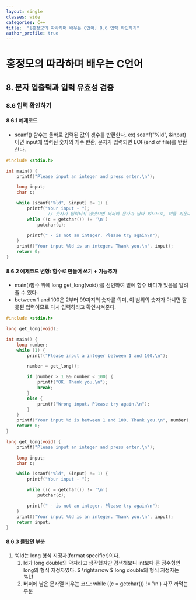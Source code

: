 ```yaml
---
layout: single
classes: wide
categories: C++
title:  "[홍정모의 따라하며 배우는 C언어] 8.6 입력 확인하기"
author_profile: true
---
```


# 홍정모의 따라하며 배우는 C언어
## 8. 문자 입출력과 입력 유효성 검증
### 8.6 입력 확인하기
#### 8.6.1 예제코드

- scanf() 함수는 올바로 입력된 값의 갯수를 반환한다. ex) scanf("%ld", &input)이면 input에 입력된 숫자의 개수 반환, 문자가 입력되면 EOF(end of file)를 반환한다.

```c
#include <stdio.h>

int main() {
	printf("Please input an integer and press enter.\n");

	long input;
	char c;

	while (scanf("%ld", &input) != 1) {
		printf("Your input - ");
                // 숫자가 입력되지 않았으면 버퍼에 문자가 남아 있으므로, 이를 비운다.
		while ((c = getchar()) != '\n')
			putchar(c);

		printf(" - is not an integer. Please try again\n");
	}
	printf("Your input %ld is an integer. Thank you.\n", input);
	return 0;
}
```

#### 8.6.2 예제코드 변형: 함수로 만들어 쓰기 + 기능추가
- main()함수 위에 long get_long(void);를 선언하여 밑에 함수 바디가 있음을 알려줄 수 있다.
- between 1 and 100은 2부터 99까지의 숫자를 의미, 이 범위의 숫자가 아니면 잘못된 입력이므로 다시 입력하라고 확인시켜준다.

```c
#include <stdio.h>

long get_long(void);

int main() {
	long number;
	while (1) {
		printf("Please input a integer between 1 and 100.\n");

		number = get_long();

		if (number > 1 && number < 100) {
			printf("OK. Thank you.\n");
			break;
		}
		else {
			printf("Wrong input. Please try again.\n");
		}
	}
	printf("Your input %d is between 1 and 100. Thank you.\n", number);
	return 0;
}

long get_long(void) {
	printf("Please input an integer and press enter.\n");

	long input;
	char c;

	while (scanf("%ld", &input) != 1) {
		printf("Your input - ");

		while ((c = getchar()) != '\n')
			putchar(c);

		printf(" - is not an integer. Please try again\n");
	}
	printf("Your input %ld is an integer. Thank you.\n", input);
	return input;
}
```

#### 8.6.3 몰랐던 부분 
1. %ld는 long 형식 지정자(format specifier)이다.
   1. ld가 long double의 약자라고 생각했지만 검색해보니 int보다 큰 정수형인 long의 형식 지정자였다. $ \rightarrow $ long double의 형식 지정자는 %Lf
   2. 버퍼에 남은 문자열 비우는 코드: while ((c = getchar()) != '\n') 자꾸 까먹는 부분
